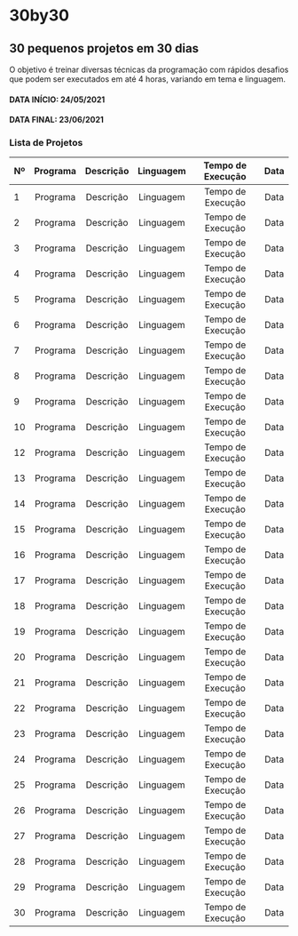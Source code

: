 # 30by30

## 30 pequenos projetos em 30 dias

O objetivo é treinar diversas técnicas da programação com rápidos desafios que podem ser executados em até 4 horas, variando em tema e linguagem.

#### DATA INÍCIO: 24/05/2021
#### DATA FINAL: 23/06/2021

### Lista de Projetos

| Nº | Programa        | Descrição           | Linguagem  | Tempo de Execução | Data |
| -- |:---------------:| :------------------:| :---------:| :----------------:| :---:|
| 1 | Programa        | Descrição           | Linguagem  | Tempo de Execução | Data |
| 2 | Programa        | Descrição           | Linguagem  | Tempo de Execução | Data |
| 3 | Programa        | Descrição           | Linguagem  | Tempo de Execução | Data |
| 4 | Programa        | Descrição           | Linguagem  | Tempo de Execução | Data |
| 5 | Programa        | Descrição           | Linguagem  | Tempo de Execução | Data |
| 6 | Programa        | Descrição           | Linguagem  | Tempo de Execução | Data |
| 7 | Programa        | Descrição           | Linguagem  | Tempo de Execução | Data |
| 8 | Programa        | Descrição           | Linguagem  | Tempo de Execução | Data |
| 9 | Programa        | Descrição           | Linguagem  | Tempo de Execução | Data |
| 10 | Programa        | Descrição           | Linguagem  | Tempo de Execução | Data |
| 12 | Programa        | Descrição           | Linguagem  | Tempo de Execução | Data |
| 13 | Programa        | Descrição           | Linguagem  | Tempo de Execução | Data |
| 14 | Programa        | Descrição           | Linguagem  | Tempo de Execução | Data |
| 15 | Programa        | Descrição           | Linguagem  | Tempo de Execução | Data |
| 16 | Programa        | Descrição           | Linguagem  | Tempo de Execução | Data |
| 17 | Programa        | Descrição           | Linguagem  | Tempo de Execução | Data |
| 18 | Programa        | Descrição           | Linguagem  | Tempo de Execução | Data |
| 19 | Programa        | Descrição           | Linguagem  | Tempo de Execução | Data |
| 20 | Programa        | Descrição           | Linguagem  | Tempo de Execução | Data |
| 21 | Programa        | Descrição           | Linguagem  | Tempo de Execução | Data |
| 22 | Programa        | Descrição           | Linguagem  | Tempo de Execução | Data |
| 23 | Programa        | Descrição           | Linguagem  | Tempo de Execução | Data |
| 24 | Programa        | Descrição           | Linguagem  | Tempo de Execução | Data |
| 25 | Programa        | Descrição           | Linguagem  | Tempo de Execução | Data |
| 26 | Programa        | Descrição           | Linguagem  | Tempo de Execução | Data |
| 27 | Programa        | Descrição           | Linguagem  | Tempo de Execução | Data |
| 28 | Programa        | Descrição           | Linguagem  | Tempo de Execução | Data |
| 29 | Programa        | Descrição           | Linguagem  | Tempo de Execução | Data |
| 30 | Programa        | Descrição           | Linguagem  | Tempo de Execução | Data |


